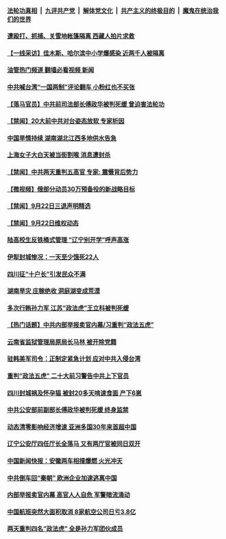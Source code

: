 ####  [法轮功真相](../../../../basic/blob/master/README.md?t=09230401) &nbsp;|&nbsp; [九评共产党](../../../../9ping.md/blob/master/README.md?t=09230401) &nbsp;|&nbsp; [解体党文化](../../../../jtdwh.md/blob/master/README.md?t=09230401)  &nbsp;|&nbsp; [共产主义的终极目的](../../../../gczydzjmd.md/blob/master/README.md?t=09230401) &nbsp;|&nbsp; [魔鬼在统治我们的世界](../../../../mgztzwmdsj.md/blob/master/README.md?t=09230401) 

#### [遭殴打、抓捕、关雪地帐篷隔离 西藏人拍片求救](../pages/prog204/a103534685.md?t=09230401) 

#### [【一线采访】佳木斯、哈尔滨中小学爆感染 近两千人被隔离](../pages/prog204/a103534614.md?t=09230401) 

#### [油管热门频道 翻墙必看视频 新闻](http://45.76.130.85:81/youtube.html?09230401)

#### [中共喊台湾“一国两制”评论翻车 小粉红也不买张](../pages/prog204/a103534607.md?t=09230401) 

#### [【落马官员】中共前司法部长傅政华被判死缓 曾迫害法轮功](../pages/prog204/a103534608.md?t=09230401) 

#### [【禁闻】20大前中共对台姿态放软 专家析因](../pages/prog204/a103534507.md?t=09230401) 

#### [中国旱情持续 湖南湖北江西多地供水告急](../pages/prog204/a103534559.md?t=09230401) 

#### [上海女子大白天被当街割喉 消息遭封杀](../pages/prog204/a103534526.md?t=09230401) 

#### [【禁闻】中共两天重判五高官 专家: 震慑背后势力](../pages/prog204/a103534498.md?t=09230401) 

#### [【微视频】俄部分动员30万预备役的新战略目标](../pages/prog204/a103534505.md?t=09230401) 


#### [【禁闻】9月22日三退声明精选](../pages/prog204/a103534503.md?t=09230401) 

#### [【禁闻】9月22日维权动态](../pages/prog204/a103534500.md?t=09230401) 

#### [陆高校生反铁桶式管理 “辽宁别开学”呼声高涨](../pages/prog204/a103534465.md?t=09230401) 

#### [伊犁封城惨况：一天至少饿死22人](../pages/prog204/a103534438.md?t=09230401) 

#### [四川征“十户长”引发民众不满](../pages/prog204/a103534317.md?t=09230401) 

#### [湖南旱灾 庄稼绝收 洞庭湖变成荒漠](../pages/prog204/a103534321.md?t=09230401) 

#### [多次行贿孙力军 江苏“政法虎”王立科被判死缓](../pages/prog204/a103534332.md?t=09230401) 

#### [【热门话题】中共内部举报卖官内幕/习重判“政法五虎”](../pages/prog204/a103534310.md?t=09230401) 

#### [云南省监狱管理局原局长马林 被开除党籍](../pages/prog204/a103534313.md?t=09230401) 

#### [驻韩美军司令：正制定紧急计划 应对中共入侵台湾](../pages/prog204/a103534299.md?t=09230401) 

#### [重判“政法五虎” 二十大前习警告中共上下官员](../pages/prog204/a103534295.md?t=09230401) 

#### [四川封城祸及怀孕猫 被封20多天啃速食面 产下6崽](../pages/prog204/a103534274.md?t=09230401) 

#### [中共公安部前副部长傅政华被判死缓 终身监禁](../pages/prog204/a103534209.md?t=09230401) 

#### [动态清零影响经济增速 亚洲多国30年来首超中国](../pages/prog204/a103534211.md?t=09230401) 

#### [辽宁公安厅四任厅长全落马 又有两厅官被同日双开](../pages/prog204/a103534146.md?t=09230401) 

#### [中国新闻快报：安徽两车相撞爆燃 火光冲天](../pages/prog204/a103534153.md?t=09230401) 

#### [中共倒车回“秦朝” 欧洲企业加速逃离中国](../pages/prog204/a103534157.md?t=09230401) 

#### [内部举报卖官内幕 高官人人自危 军警暗流涌动](../pages/prog204/a103534161.md?t=09230401) 

#### [中国航班突然大面积取消 8家航空公司日亏3.8亿](../pages/prog204/a103534073.md?t=09230401) 

#### [两天重判四名“政法虎” 全是孙力军团伙成员](../pages/prog204/a103534020.md?t=09230401) 

<img src='http://gfw-breaker.win/goodnews/indexes/prog204.md' width='0px' height='0px'/>

